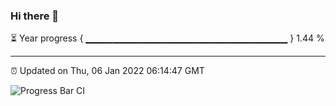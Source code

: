 ### Hi there 👋

⏳ Year progress { ▁▁▁▁▁▁▁▁▁▁▁▁▁▁▁▁▁▁▁▁▁▁▁▁▁▁▁▁▁▁ } 1.44 %

---

⏰ Updated on Thu, 06 Jan 2022 06:14:47 GMT

![Progress Bar CI](https://github.com/liununu/liununu/workflows/Progress%20Bar%20CI/badge.svg)
